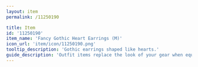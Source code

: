 ```yaml
---
layout: item
permalink: /11250190

title: Item
id: '11250190'
item_name: 'Fancy Gothic Heart Earrings (M)'
icon_url: 'item/icon/11250190.png'
tooltip_description: 'Gothic earrings shaped like hearts.'
guide_description: 'Outfit items replace the look of your gear when equipped.'
---
```

